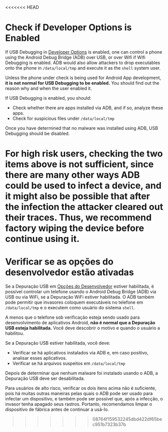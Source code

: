 <<<<<<< HEAD
# Check if Developer Options is Enabled

If USB Debugging in [Developer Options](https://developer.android.com/studio/debug/dev-options) is enabled, one can control a phone using the Android Debug Bridge (ADB) over USB, or over Wifi if Wifi Debugging is enabled. ADB would also allow attackers to drop executables onto the phone in `/data/local/tmp` and execute it as the `shell` system user.

Unless the phone under check is being used for Android App development, **it is not normal for USB Debugging to be enabled.** You should find out the reason why and when the user enabled it.

If USB Debugging is enabled, you should:

* Check whether there are apps installed via ADB, and if so, analyze these apps.
* Check for suspicious files under `/data/local/tmp`

Once you have determined that no malware was installed using ADB, USB Debugging should be disabled.

For high risk users, checking the two items above is not sufficient, since there are many other ways ADB could be used to infect a device, and it might also be possible that after the infection the attacker cleared out their traces. Thus, we recommend factory wiping the device before continue using it.
=======
# Verificar se as opções do desenvolvedor estão ativadas

Se a Depuração USB em [Opções do Desenvolvedor](https://developer.android.com/studio/debug/dev-options) estiver habilitada, é possível controlar um telefone usando o Android Debug Bridge (ADB) via USB ou via WiFi, se a Depuração WiFi estiver habilitada. O ADB também pode permitir que invasores coloquem executáveis ​​no telefone em `/data/local/tmp` e o executem como usuário do sistema `shell`.

A menos que o telefone sob verificação esteja sendo usado para desenvolvimento de aplicativos Android, **não é normal que a Depuração USB esteja habilitada.** Você deve descobrir o motivo e quando o usuário a habilitou.

Se a Depuração USB estiver habilitada, você deve:

* Verificar se há aplicativos instalados via ADB e, em caso positivo, analisar esses aplicativos.
* Verificar se há arquivos suspeitos em `/data/local/tmp`

Depois de determinar que nenhum malware foi instalado usando o ADB, a Depuração USB deve ser desabilitada.

Para usuários de alto risco, verificar os dois itens acima não é suficiente, pois há muitas outras maneiras pelas quais o ADB pode ser usado para infectar um dispositivo, e também pode ser possível que, após a infecção, o invasor tenha apagado seus rastros. Portanto, recomendamos limpar o dispositivo de fábrica antes de continuar a usá-lo.
>>>>>>> 08764f159532245dbd422df65bec951b7323b37b
